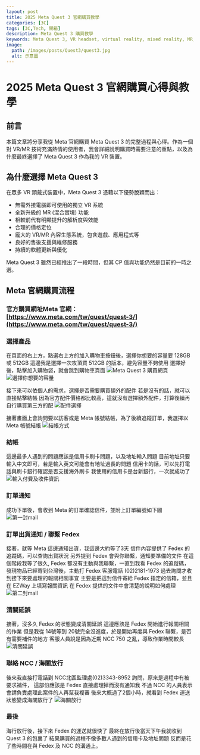 ```yaml
---
layout: post
title: 2025 Meta Quest 3 官網購買教學
categories: [3C]
tags: [3C,Tech, 開箱]
description: Meta Quest 3 購買教學
keywords: Meta Quest 3, VR headset, virtual reality, mixed reality, MR, VR gaming, Meta Store, Quest 3 購買, Quest 3 開箱, Meta Quest, Oculus, VR 眼鏡
image:
  path: /images/posts/Quest3/quest3.jpg
  alt: 示意圖
---
```

 
# 2025 Meta Quest 3  官網購買心得與教學

## 前言
本篇文章將分享我從 Meta 官網購買 Meta Quest 3 的完整過程與心得。作為一個對 VR/MR 技術充滿熱情的使用者，我會詳細說明購買時需要注意的重點，以及為什麼最終選擇了 Meta Quest 3 作為我的 VR 裝置。

## 為什麼選擇 Meta Quest 3
在眾多 VR 頭戴式裝置中，Meta Quest 3 憑藉以下優勢脫穎而出：
- 無需外接電腦即可使用的獨立 VR 系統
- 全新升級的 MR (混合實境) 功能
- 相較前代有明顯提升的解析度與效能
- 合理的價格定位
- 龐大的 VR/MR 內容生態系統，包含遊戲、應用程式等
- 良好的售後支援與維修服務
- 持續的軟體更新與優化

Meta Quest 3 雖然已經推出了一段時間，但其 CP 值與功能仍然是目前的一時之選。

## Meta 官網購買流程
### 官方購買網址Meta 官網：[https://www.meta.com/tw/quest/quest-3/](https://www.meta.com/tw/quest/quest-3/)

### 選擇產品
在頁面的右上方，點選右上方的加入購物車按鈕後，選擇你想要的容量要 128GB 或 512GB
這邊我是選擇一次攻頂買 512GB 的版本，避免容量不夠使用
選擇好後，點擊加入購物袋，就會跳到購物車頁面
![Meta Quest 3 購買網頁](/images/posts/Quest3/Web.jpg)
![選擇你想要的容量](/images/posts/Quest3/choose.jpg)

接下來可以依個人的需求，選擇是否需要購買額外的配件
若是沒有的話，就可以直接點擊結帳
因為官方配件價格都比較高，這就沒有選擇額外配件，打算後續再自行購買第三方的配
![配件選擇](/images/posts/Quest3/accessories.jpg)

接著畫面上會詢問要以訪客或是 Meta 帳號結帳，為了後續追蹤訂單，我選擇以 Meta 帳號結帳
![結帳方式](/images/posts/Quest3/method.jpg)

### 結帳
這邊最多人遇到的問題應該是信用卡刷卡問題，以及地址輸入問題
目前地址只要輸入中文即可，若是輸入英文可能會有地址過長的問題
信用卡的話，可以先打電話與刷卡銀行確認是否支援海外刷卡
我使用的信用卡是台新銀行，一次就成功了
![輸入付費及收件資訊](/images/posts/Quest3/paypage.jpg)

### 訂單通知
成功下單後，會收到 Meta 的訂單確認信件，並附上訂單編號如下圖
![第一封mail](/images/posts/Quest3/email1.jpg)

### 訂單出貨通知 / 聯繫 Fedex 
接著，就等 Meta 這邊通知出貨，我這邊大約等了3天 
信件內容提供了 Fedex 的追蹤碼，可以查詢出貨狀況
另外提到 Fedex 會與你聯繫，通知要準備的文件
在這個階段我等了很久,  Fedex 都沒有主動與我聯繫，一直到我看 Fedex 的追蹤碼，
發現物品已經寄到台灣後，主動打 Fedex 客服電話 (02)2181-1973 過去詢問才收到接下來要處理的報關相關事宜
主要是把這封信件寄給 Fedex 指定的信箱，並且在 EZWay 上填寫報關資訊
在 Fedex 提供的文件中會清楚的說明如何處理
![第二封mail](/images/posts/Quest3/deliver.jpg)

### 清關延誤
接著，沒多久 Fedex 的狀態變成清關延誤
這邊應該是 Fedex 開始進行報關相關的作業
但是我從 14號等到 20號完全沒進度，於是開始再度與 Fedex 聯繫，是否有需要補件的地方
客服人員說是因為近期 NCC 750 之亂，導致作業時間較長
![清關延誤](/images/posts/Quest3/status.jpg)

### 聯絡 NCC / 海關放行
後來我直接打電話到 NCC北區監理處(02)3343-8952 詢問，原來是過程中有被要求補件，
這部份應該是 Fedex 直接處理掉而沒有通知我
不過 NCC 的人員表示會請負責處理此案件的人再幫我複審
後來大概過了2個小時，就看到 Fedex 運送狀態變成海關放行了
![海關放行](/images/posts/Quest3/pass.jpg)

### 最後
海行放行後，接下來 Fedex 的運送就很快了
最終在放行後當天下午我就收到 Quest 3 的包裏了
結果購買的過程不像多數人遇到的信用卡及地址問題
反而是花了些時間在與 Fedex 及 NCC 的溝通上。

